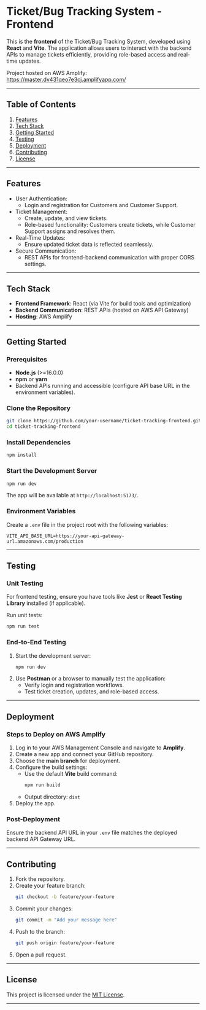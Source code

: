 # **Ticket/Bug Tracking System - Frontend**

This is the **frontend** of the Ticket/Bug Tracking System, developed using **React** and **Vite**. The application allows users to interact with the backend APIs to manage tickets efficiently, providing role-based access and real-time updates.

Project hosted on AWS Amplify: https://master.dv431qeo7e3cj.amplifyapp.com/

---

## **Table of Contents**
1. [Features](#features)
2. [Tech Stack](#tech-stack)
3. [Getting Started](#getting-started)
4. [Testing](#testing)
5. [Deployment](#deployment)
6. [Contributing](#contributing)
7. [License](#license)

---

## **Features**
- User Authentication:
  - Login and registration for Customers and Customer Support.
- Ticket Management:
  - Create, update, and view tickets.
  - Role-based functionality: Customers create tickets, while Customer Support assigns and resolves them.
- Real-Time Updates:
  - Ensure updated ticket data is reflected seamlessly.
- Secure Communication:
  - REST APIs for frontend-backend communication with proper CORS settings.

---

## **Tech Stack**
- **Frontend Framework**: React (via Vite for build tools and optimization)
- **Backend Communication**: REST APIs (hosted on AWS API Gateway)
- **Hosting**: AWS Amplify

---

## **Getting Started**

### **Prerequisites**
- **Node.js** (>=16.0.0)
- **npm** or **yarn**
- Backend APIs running and accessible (configure API base URL in the environment variables).

### **Clone the Repository**
```bash
git clone https://github.com/your-username/ticket-tracking-frontend.git
cd ticket-tracking-frontend
```

### **Install Dependencies**
```bash
npm install
```

### **Start the Development Server**
```bash
npm run dev
```
The app will be available at `http://localhost:5173/`.

### **Environment Variables**
Create a `.env` file in the project root with the following variables:
```env
VITE_API_BASE_URL=https://your-api-gateway-url.amazonaws.com/production
```

---

## **Testing**

### **Unit Testing**
For frontend testing, ensure you have tools like **Jest** or **React Testing Library** installed (if applicable).

Run unit tests:
```bash
npm run test
```

### **End-to-End Testing**
1. Start the development server:
   ```bash
   npm run dev
   ```
2. Use **Postman** or a browser to manually test the application:
   - Verify login and registration workflows.
   - Test ticket creation, updates, and role-based access.

---

## **Deployment**

### **Steps to Deploy on AWS Amplify**
1. Log in to your AWS Management Console and navigate to **Amplify**.
2. Create a new app and connect your GitHub repository.
3. Choose the **main branch** for deployment.
4. Configure the build settings:
   - Use the default **Vite** build command:
     ```bash
     npm run build
     ```
   - Output directory: `dist`
5. Deploy the app.

### **Post-Deployment**
Ensure the backend API URL in your `.env` file matches the deployed backend API Gateway URL.

---

## **Contributing**

1. Fork the repository.
2. Create your feature branch:
   ```bash
   git checkout -b feature/your-feature
   ```
3. Commit your changes:
   ```bash
   git commit -m "Add your message here"
   ```
4. Push to the branch:
   ```bash
   git push origin feature/your-feature
   ```
5. Open a pull request.

---

## **License**
This project is licensed under the [MIT License](LICENSE).

---
